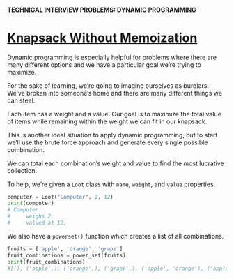 #### TECHNICAL INTERVIEW PROBLEMS: DYNAMIC PROGRAMMING

# [Knapsack Without Memoization](https://www.codecademy.com/courses/technical-interview-practice-python/lessons/tip-dynamic-programming/exercises/dynamic-programming-naive-knapsack)

Dynamic programming is especially helpful for problems where there are many different options and we have a particular goal we’re trying to maximize.

For the sake of learning, we’re going to imagine ourselves as burglars. 
We’ve broken into someone’s home and there are many different things we can steal.

Each item has a weight and a value. 
Our goal is to maximize the total value of items while remaining within the weight we can fit in our knapsack.

This is another ideal situation to apply dynamic programming, but to start we’ll use the brute force approach and generate every single possible combination.

We can total each combination’s weight and value to find the most lucrative collection.

To help, we’re given a `Loot` class with `name`, `weight`, and `value` properties.
```python
computer = Loot("Computer", 2, 12)
print(computer)
# Computer: 
#     weighs 2,
#     valued at 12, 
```
We also have a `powerset()` function which creates a list of all combinations.
```python
fruits = ['apple', 'orange', 'grape']
fruit_combinations = power_set(fruits)
print(fruit_combinations)
#[(), ('apple',), ('orange',), ('grape',), ('apple', 'orange'), ('apple', 'grape'), ('orange', 'grape'), ('apple', 'orange', 'grape')]
```
